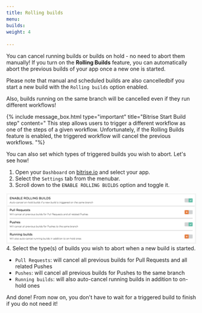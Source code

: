 ```yaml
---
title: Rolling builds
menu:
builds:
weight: 4

---
```


You can cancel running builds or builds on hold - no need to abort them manually! If you turn on the **Rolling Builds** feature, you can automatically abort the previous builds of your app once a new one is started.

Please note that manual and scheduled builds are also cancelledbif you start a new build with the `Rolling builds` option enabled.

Also, builds running on the same branch will be cancelled even if they run different workflows!

{% include message_box.html type="important" title="Bitrise Start Build step" content=" This step allows users to trigger a different workflow as one of the steps of a given workflow. Unfortunately, if the Rolling Builds feature is enabled, the triggered workflow will cancel the previous workflows. "%}

You can also set which types of triggered builds you wish to abort. Let's see how!

1. Open your `Dashboard` on [bitrise.io](https://www.bitrise.io) and select your app.
2. Select the `Settings` tab from the menubar.
3. Scroll down to the `ENABLE ROLLING BUILDS` option and toggle it.

![Rolling Builds](/img/getting-started/rolling-builds.png)
4. Select the type(s) of builds you wish to abort when a new build is started.
* `Pull Requests`: will cancel all previous builds for Pull Requests and all related Pushes
* `Pushes`: will cancel all previous builds for Pushes to the same branch
* `Running builds`: will also auto-cancel running builds in addition to on-hold ones

And done! From now on, you don't have to wait for a triggered build to finish if you do not need it!
